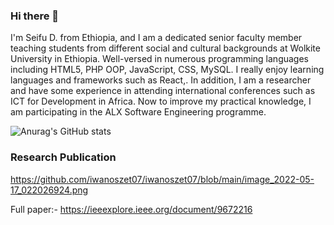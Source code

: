 ### Hi there 👋

I'm Seifu D. from Ethiopia, and I am a dedicated senior faculty member teaching students from different social and cultural backgrounds at Wolkite University in Ethiopia. Well-versed in numerous programming languages including HTML5, PHP OOP, JavaScript, CSS, MySQL. I really enjoy learning languages and frameworks such as React,. In addition, I am a researcher and have some experience in attending international conferences such as ICT for Development in Africa. Now to improve my practical knowledge, I am participating in the ALX Software Engineering programme.


![Anurag's GitHub stats](https://github-readme-stats.vercel.app/api?username=iwanoszet07&show_icons=true&theme=radical)

### Research Publication
https://github.com/iwanoszet07/iwanoszet07/blob/main/image_2022-05-17_022026924.png

Full paper:- https://ieeexplore.ieee.org/document/9672216
